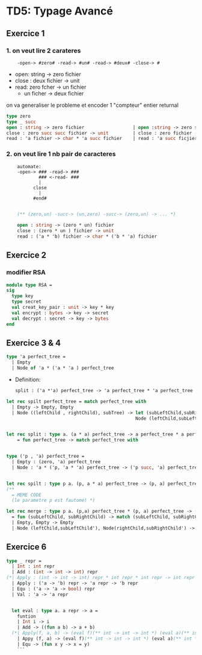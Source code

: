 # TD5: Typage Avancé
## Exercice 1

### 1. on veut lire 2 carateres

        -open-> #zero# -read-> #un# -read-> #deux# -close-> #

- open:   string -> zero fichier
- close : deux fichier -> unit
- read:   zero fcher -> un fichier
  - un ficher -> deux fichier

on va generaliser le probleme et encoder 1 "compteur" entier returnal
```ocaml
type zero
type _ succ
open : string -> zero fichier                  | open :string -> zero succ succ fichier
close : zero succ succ fichier -> unit         | close : zero fichier -> unit
read : 'a fichier -> char * 'a succ fichier    | read : 'a succ ficjier -> char * 'a fichier
```


### 2. on veut lire 1 nb pair de caracteres 

        automate:
        -open-> ### -read-> ###
                ### <-read- ###
                |
              close
                | 
              #end#
```ocaml
      
    (** (zero,un) -succ-> (un,zero) -succ-> (zero,un) -> ... *)

    open : string -> (zero * un) fichier
    close : (zero * un ) fichier -> unit
    read : ('a * 'b) fichier -> char * ('b * 'a) fichier
```

## Exercice 2

### modifier RSA
```ocaml
module type RSA = 
sig 
  type key
  type secret
  val creat_key_pair : unit -> key * key
  val encrypt : bytes -> key -> secret
  val decrypt : secret -> key -> bytes
end
```

## Exercice 3 & 4
```ocaml
type 'a perfect_tree =
  | Empty
  | Node of 'a * ('a * 'a ) perfect_tree
```
- Definition: 
  ```ocaml
  split : ('a *'a) perfect_tree -> 'a perfect_tree * 'a perfect_tree 
  ```
```ocaml
let rec spilt perfect_tree = match perfect_tree with
  | Empty -> Empty, Empty
  | Node ((leftChild , rightChild), subTree) -> let (subLeftChild,subRightChild) = spilt subTree in
                                                Node (leftChild,subLeftChild), Node(rightChild,subRightChild)


let rec split : type a. (a * a) perfect_tree -> a perfect_tree * a perfect_tree
    = fun perfect_tree -> match perfect_tree with 


type ('p , 'a) perfect_tree = 
  | Empty : (zero, 'a) perfect_tree
  | Node : 'a * ('p, 'a * 'a) perfect_tree -> ('p succ, 'a) perfect_tree


let rec spilt : type p a. (p, a * a) perfect_tree -> (p, a) perfect_tree * (p, a) perfect_tree
(** 
  = MEME CODE 
  (le parametre p est fautome) *)

let rec merge : type p a. (p,a) perfect_tree * (p, a) perfect_tree -> (p, a * a) perfect_tree 
  = fun (subLeftChild, subRightChild) -> match (subLeftChild, subRightChild) with
  | Empty, Empty -> Empty
  | Node (leftChild,subLeftChild'), Node(rightChild,subRightChild') -> Node ((leftChild, rightChild), merge subLeftChild' subRightChild')
```

## Exercice 6
```ocaml
type _ repr =
  | Int : int repr
  | Add : (int -> int -> int) repr
(*| Apply : (int -> int -> int) repr * int repr * int repr -> int repr *)
  | Apply : ('a -> 'b) repr -> 'a repr -> 'b repr
  | Equ : ('a -> 'a -> bool) repr
  | Val : 'a -> 'a repr


  let eval : type a. a repr -> a =
    funtion 
    | Int i -> i
    | Add -> ((fun a b) -> a + b)
  (*| Apply(f, a, b) -> (eval f)(** int -> int -> int *) (eval a)(** int *) (eval b)(** int *) *)
    | Appy (f, a) -> (eval f)(** int -> int -> int *) (eval a)(** int *)
    | Equ -> (fun x y -> x = y)
    ```

